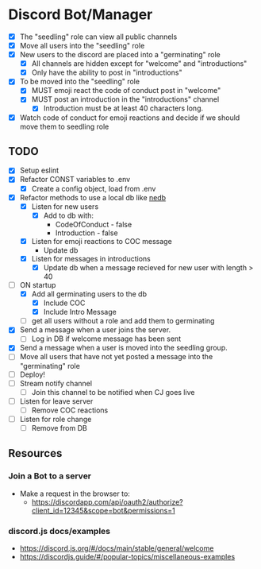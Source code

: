 # Discord Bot/Manager

* [x] The "seedling" role can view all public channels
* [x] Move all users into the "seedling" role
* [x] New users to the discord are placed into a "germinating" role
  * [x] All channels are hidden except for "welcome" and "introductions"
  * [x] Only have the ability to post in "introductions"
* [x] To be moved into the "seedling" role
  * [x] MUST emoji react the code of conduct post in "welcome"
  * [x] MUST post an introduction in the "introductions" channel
    * [x] Introduction must be at least 40 characters long.
* [x] Watch code of conduct for emoji reactions and decide if we should move them to seedling role

## TODO
* [x] Setup eslint
* [x] Refactor CONST variables to .env
  * [x] Create a config object, load from .env
* [x] Refactor methods to use a local db like [nedb](https://github.com/louischatriot/nedb/)
  * [x] Listen for new users
    * [x] Add to db with:
      * CodeOfConduct - false
      * Introduction - false
  * [x] Listen for emoji reactions to COC message
    * Update db
  * [x] Listen for messages in introductions
    * [x] Update db when a message recieved for new user with length > 40
* [ ] ON startup
  * [x] Add all germinating users to the db
    * [x] Include COC
    * [x] Include Intro Message
  * [ ] get all users without a role and add them to germinating
* [x] Send a message when a user joins the server.
  * [ ] Log in DB if welcome message has been sent
* [x] Send a message when a user is moved into the seedling group.
* [ ] Move all users that have not yet posted a message into the "germinating" role
* [ ] Deploy!
* [ ] Stream notify channel
  * [ ] Join this channel to be notified when CJ goes live
* [ ] Listen for leave server
  * [ ] Remove COC reactions
* [ ] Listen for role change
  * [ ] Remove from DB

## Resources

### Join a Bot to a server

* Make a request in the browser to:
  * https://discordapp.com/api/oauth2/authorize?client_id=12345&scope=bot&permissions=1

### discord.js docs/examples

* https://discord.js.org/#/docs/main/stable/general/welcome
* https://discordjs.guide/#/popular-topics/miscellaneous-examples